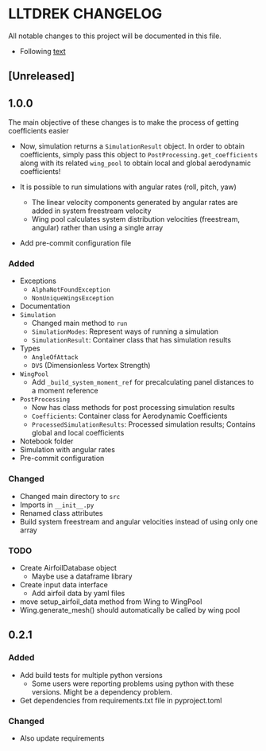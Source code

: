 # LLTDREK CHANGELOG

All notable changes to this project will be documented in this file.
- Following [text](https://keepachangelog.com/en/1.0.0/)

## [Unreleased]

## 1.0.0

The main objective of these changes is to make the process of getting coefficients easier

- Now, simulation returns a `SimulationResult` object. In order to obtain coefficients, simply
pass this object to `PostProcessing.get_coefficients` along with its related `wing_pool` to obtain
local and global aerodynamic coefficients!

- It is possible to run simulations with angular rates (roll, pitch, yaw)
  - The linear velocity components generated by angular rates are added in system freestream velocity
  - Wing pool calculates system distribution velocities (freestream, angular) rather than using a single array
- Add pre-commit configuration file

### Added
- Exceptions
  - `AlphaNotFoundException`
  - `NonUniqueWingsException`
- Documentation
- `Simulation`
  - Changed main method to `run`
  - `SimulationModes`: Represent ways of running a simulation
  - `SimulationResult`: Container class that has simulation results
- Types
  - `AngleOfAttack`
  - `DVS` (Dimensionless Vortex Strength)
- `WingPool`
  - Add `_build_system_moment_ref` for precalculating panel distances to a moment reference
- `PostProcessing`
  - Now has class methods for post processing simulation results
  - `Coefficients`: Container class for Aerodynamic Coefficients
  - `ProcessedSimulationResults`: Processed simulation results; Contains global and local coefficients
- Notebook folder
- Simulation with angular rates
- Pre-commit configuration
### Changed
- Changed main directory to `src`
- Imports in `__init__.py`
- Renamed class attributes
- Build system freestream and angular velocities instead of using only one array

### TODO

- Create AirfoilDatabase object
  - Maybe use a dataframe library
- Create input data interface
  - Add airfoil data by yaml files
- move setup_airfoil_data method from Wing to WingPool
- Wing.generate_mesh() should automatically be called by wing pool

## 0.2.1

### Added

- Add build tests for multiple python versions
    - Some users were reporting problems using python with these versions. Might be a dependency problem.
- Get dependencies from requirements.txt file in pyproject.toml

### Changed

- Also update requirements

